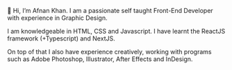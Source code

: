 👋 Hi, I’m Afnan Khan. I am a passionate self taught Front-End Developer with experience in Graphic Design.

I am knowledgeable in HTML, CSS and Javascript.
I have learnt the ReactJS framework (+Typescript) and NextJS.

On top of that I also have experience creatively, working with programs such as Adobe Photoshop, Illustrator, After Effects and InDesign.


